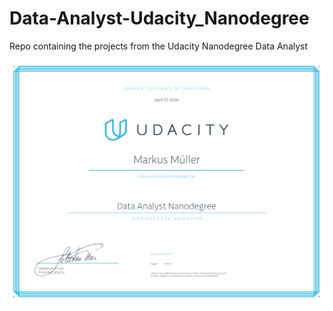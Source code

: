 # Data-Analyst-Udacity_Nanodegree
Repo containing the projects from the Udacity Nanodegree Data Analyst 

![](Udacity_certificat.png)
